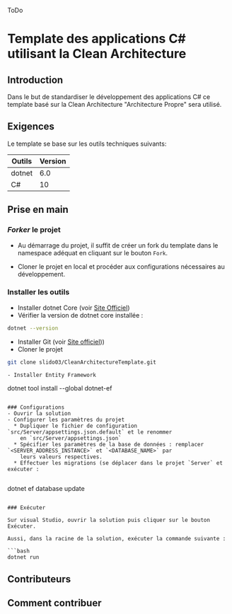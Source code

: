 ﻿ToDo

# Template des applications C# utilisant la Clean Architecture

## Introduction

Dans le but de standardiser le développement des applications C# ce template basé sur la Clean Architecture "Architecture Propre" sera utilisé.

## Exigences

Le template se base sur les outils techniques suivants:

| Outils      | Version |
|-------------|---------|
| dotnet      | 6.0     |
| C#          | 10      |

## Prise en main

### *Forker* le projet

- Au démarrage du projet, il suffit de créer un fork du template dans le namespace adéquat en cliquant sur le bouton `Fork`.

- Cloner le projet en local et procéder aux configurations nécessaires au développement.

### Installer les outils

- Installer dotnet Core (voir [Site Officiel](https://dotnet.microsoft.com/en-us/download))
- Vérifier la version de dotnet core installée :

```bash
dotnet --version
```

- Installer Git (voir [Site officiel](https://git-scm.com)))
- Cloner le projet

```bash
git clone slido03/CleanArchitectureTemplate.git

- Installer Entity Framework

```
dotnet tool install --global dotnet-ef
```

### Configurations
- Ouvrir la solution
- Configurer les paramètres du projet
  * Dupliquer le fichier de configuration `src/Server/appsettings.json.default` et le renommer
    en `src/Server/appsettings.json`
  * Spécifier les paramètres de la base de données : remplacer `<SERVER_ADDRESS_INSTANCE>` et `<DATABASE_NAME>` par
    leurs valeurs respectives.
  * Effectuer les migrations (se déplacer dans le projet `Server` et exécuter :


  ```
  dotnet ef database update
  ```

### Exécuter

Sur visual Studio, ouvrir la solution puis cliquer sur le bouton Exécuter.

Aussi, dans la racine de la solution, exécuter la commande suivante :

```bash
dotnet run
```

## Contributeurs


## Comment contribuer
